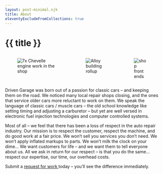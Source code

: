 ```yaml
---
layout: post-minimal.njk
title: About
eleventyExcludeFromCollections: true
---
```


# {{ title }}
<div class="columns">
    <div class="column">
        <figure>
            <img src="{{ rootPath }}_images/7x_Chevelle_engine_shop.jpg" alt="7x Chevelle engine work in the shop">
        </figure>
    </div>
    <div class="column">
        <figure>
            <img src="{{ rootPath }}_images/Alloy_building_rollup.jpg" alt="Alloy building rollup">
        </figure>
    </div>
    <div class="column">
        <figure>
            <img src="{{ rootPath }}_images/shop_front_ends.jpg" alt="shop front ends">
        </figure>
    </div>
</div>

Driven Garage was born out of a passion for classic cars – and keeping them on the road. We noticed many local repair shops closing, and the ones that service older cars more reluctant to work on them. We speak the language of classic cars / muscle cars – the old school knowledge like setting timing and adjusting a carburetor – but yet are well versed in electronic fuel injection technologies and computer controlled systems.

Most of all – we feel that there has been a loss of respect in the auto repair industry. Our mission is to respect the customer, respect the machine, and do good work at a fair price. We won’t sell you services you don’t need. We won’t apply inflated markups to parts. We won’t milk the clock on your dime… We want customers for life – and we want them to tell everyone about us. All we ask in return for our respect – is that you do the same… respect our expertise, our time, our overhead costs.

Submit a <a href="http://drivengarage.com/work-request/">request for work </a>today – you’ll see the difference immediately.